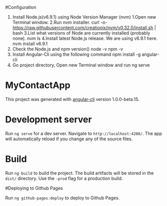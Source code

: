 


#Configuration

1. Install Node.js(v6.9.1) using Node Version Manager (nvm) 
	1.Open new Terminal window.
	2.Run nvm installer.
	curl -o- https://raw.githubusercontent.com/creationix/nvm/v0.32.0/install.sh | bash
	3.List what versions of Node are currently installed (probably none).
	nvm ls
	4.Install latest Node.js release. We are using v6.9.1 here.
	nvm install v6.9.1 
2. Check the Node.js and  npm version()
	node -v
	npm -v
3. Install Angular-Cli using the following command
	npm install -g angular-cli
4. Go project directory, Open new Terminal window and run
	ng serve



# MyContactApp

This project was generated with [angular-cli](https://github.com/angular/angular-cli) version 1.0.0-beta.15.

# Development server
Run `ng serve` for a dev server. Navigate to `http://localhost:4200/`. The app will automatically reload if you change any of the source files.

# Build

Run `ng build` to build the project. The build artifacts will be stored in the `dist/` directory. Use the `-prod` flag for a production build.

#Deploying to Github Pages

Run `ng github-pages:deploy` to deploy to Github Pages.

